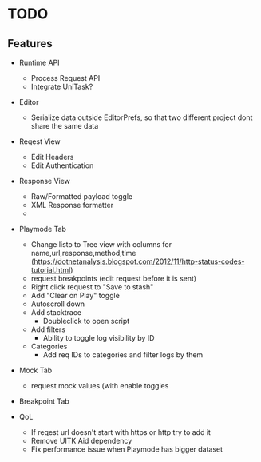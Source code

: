 # TODO

## Features
- Runtime API
    - Process Request API
    - Integrate UniTask?

- Editor
    - Serialize data outside EditorPrefs, so that two different project dont share the same data

- Reqest View
    - Edit Headers
    - Edit Authentication

- Response View
    - Raw/Formatted payload toggle
    - XML Response formatter
    - 

- Playmode Tab
    - Change listo to Tree view with columns for name,url,response,method,time (https://dotnetanalysis.blogspot.com/2012/11/http-status-codes-tutorial.html)
    - request breakpoints (edit request before it is sent)
    - Right click request to "Save to stash"
    - Add "Clear on Play" toggle
    - Autoscroll down
    - Add stacktrace
        - Doubleclick to open script
    - Add filters
        - Ability to toggle log visibility by ID
    - Categories
        - Add req IDs to categories and filter logs by them

- Mock Tab
    - request mock values (with enable toggles

- Breakpoint Tab

- QoL
    - If reqest url doesn't start with https or http try to add it
    - Remove UITK Aid dependency
    - Fix performance issue when Playmode has bigger dataset